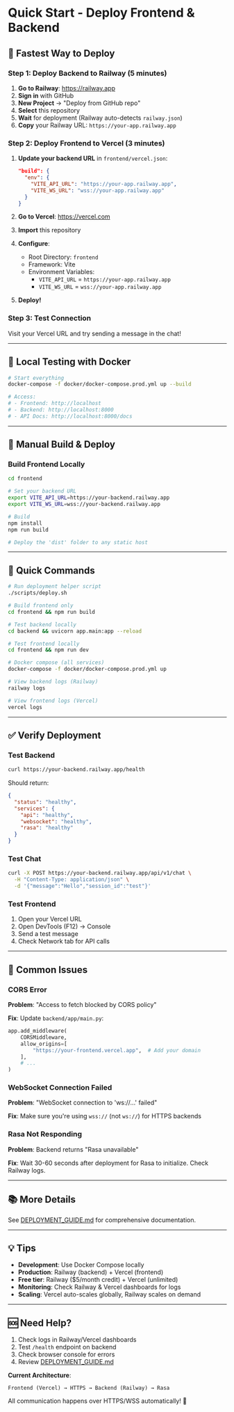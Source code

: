 # Quick Start - Deploy Frontend & Backend

## 🚀 Fastest Way to Deploy

### Step 1: Deploy Backend to Railway (5 minutes)

1. **Go to Railway**: https://railway.app
2. **Sign in** with GitHub
3. **New Project** → "Deploy from GitHub repo"
4. **Select** this repository
5. **Wait** for deployment (Railway auto-detects `railway.json`)
6. **Copy** your Railway URL: `https://your-app.railway.app`

### Step 2: Deploy Frontend to Vercel (3 minutes)

1. **Update your backend URL** in `frontend/vercel.json`:

   ```json
   "build": {
     "env": {
       "VITE_API_URL": "https://your-app.railway.app",
       "VITE_WS_URL": "wss://your-app.railway.app"
     }
   }
   ```

2. **Go to Vercel**: https://vercel.com
3. **Import** this repository
4. **Configure**:
   - Root Directory: `frontend`
   - Framework: Vite
   - Environment Variables:
     - `VITE_API_URL` = `https://your-app.railway.app`
     - `VITE_WS_URL` = `wss://your-app.railway.app`
5. **Deploy!**

### Step 3: Test Connection

Visit your Vercel URL and try sending a message in the chat!

---

## 🐳 Local Testing with Docker

```bash
# Start everything
docker-compose -f docker/docker-compose.prod.yml up --build

# Access:
# - Frontend: http://localhost
# - Backend: http://localhost:8000
# - API Docs: http://localhost:8000/docs
```

---

## 🔧 Manual Build & Deploy

### Build Frontend Locally

```bash
cd frontend

# Set your backend URL
export VITE_API_URL=https://your-backend.railway.app
export VITE_WS_URL=wss://your-backend.railway.app

# Build
npm install
npm run build

# Deploy the 'dist' folder to any static host
```

---

## 📝 Quick Commands

```bash
# Run deployment helper script
./scripts/deploy.sh

# Build frontend only
cd frontend && npm run build

# Test backend locally
cd backend && uvicorn app.main:app --reload

# Test frontend locally
cd frontend && npm run dev

# Docker compose (all services)
docker-compose -f docker/docker-compose.prod.yml up

# View backend logs (Railway)
railway logs

# View frontend logs (Vercel)
vercel logs
```

---

## ✅ Verify Deployment

### Test Backend

```bash
curl https://your-backend.railway.app/health
```

Should return:

```json
{
  "status": "healthy",
  "services": {
    "api": "healthy",
    "websocket": "healthy",
    "rasa": "healthy"
  }
}
```

### Test Chat

```bash
curl -X POST https://your-backend.railway.app/api/v1/chat \
  -H "Content-Type: application/json" \
  -d '{"message":"Hello","session_id":"test"}'
```

### Test Frontend

1. Open your Vercel URL
2. Open DevTools (F12) → Console
3. Send a test message
4. Check Network tab for API calls

---

## 🐛 Common Issues

### CORS Error

**Problem**: "Access to fetch blocked by CORS policy"

**Fix**: Update `backend/app/main.py`:

```python
app.add_middleware(
    CORSMiddleware,
    allow_origins=[
        "https://your-frontend.vercel.app",  # Add your domain
    ],
    # ...
)
```

### WebSocket Connection Failed

**Problem**: "WebSocket connection to 'ws://...' failed"

**Fix**: Make sure you're using `wss://` (not `ws://`) for HTTPS backends

### Rasa Not Responding

**Problem**: Backend returns "Rasa unavailable"

**Fix**: Wait 30-60 seconds after deployment for Rasa to initialize. Check Railway logs.

---

## 📚 More Details

See [DEPLOYMENT_GUIDE.md](./DEPLOYMENT_GUIDE.md) for comprehensive documentation.

---

## 💡 Tips

- **Development**: Use Docker Compose locally
- **Production**: Railway (backend) + Vercel (frontend)
- **Free tier**: Railway ($5/month credit) + Vercel (unlimited)
- **Monitoring**: Check Railway & Vercel dashboards for logs
- **Scaling**: Vercel auto-scales globally, Railway scales on demand

---

## 🆘 Need Help?

1. Check logs in Railway/Vercel dashboards
2. Test `/health` endpoint on backend
3. Check browser console for errors
4. Review [DEPLOYMENT_GUIDE.md](./DEPLOYMENT_GUIDE.md)

**Current Architecture**:

```
Frontend (Vercel) → HTTPS → Backend (Railway) → Rasa
```

All communication happens over HTTPS/WSS automatically! 🎉
